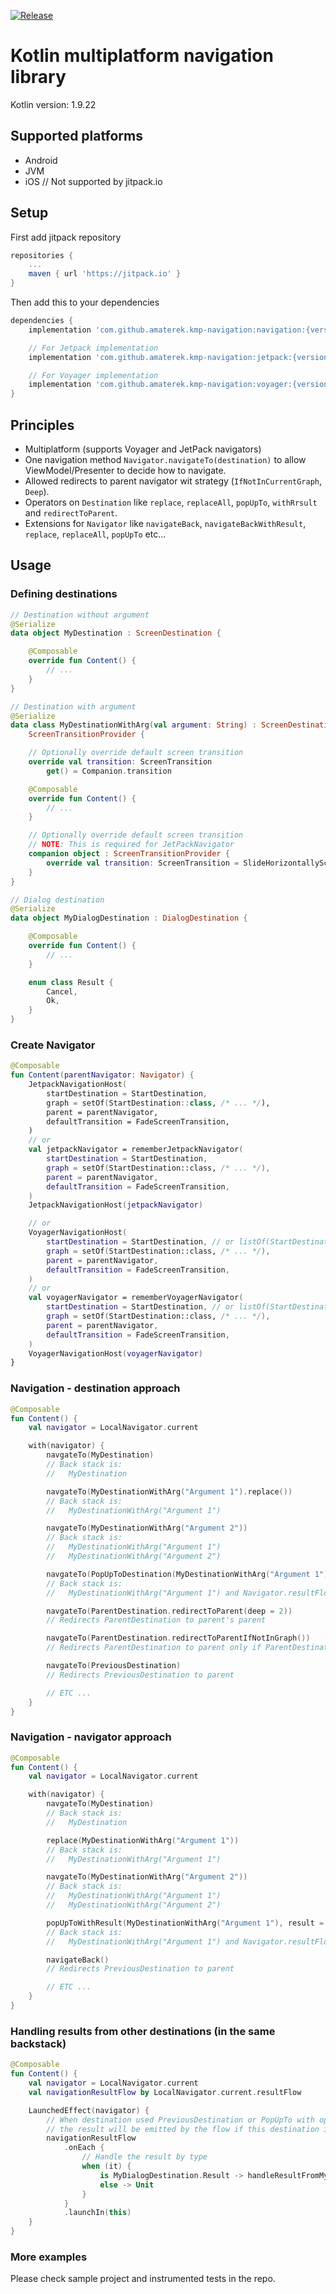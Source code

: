 [![Release](https://jitpack.io/v/amaterek/kmp-navigation.svg)](https://jitpack.io/#amaterek/kmp-navigation)

# Kotlin multiplatform navigation library

Kotlin version: 1.9.22

## Supported platforms

* Android
* JVM
* iOS // Not supported by jitpack.io

## Setup

First add jitpack repository

```gradle
repositories {
    ...
    maven { url 'https://jitpack.io' }
}
```

Then add this to your dependencies

```gradle
dependencies {
    implementation 'com.github.amaterek.kmp-navigation:navigation:{version}'

    // For Jetpack implementation
    implementation 'com.github.amaterek.kmp-navigation:jetpack:{version}'

    // For Voyager implementation
    implementation 'com.github.amaterek.kmp-navigation:voyager:{version}'
}
```

## Principles

- Multiplatform (supports Voyager and JetPack navigators)
- One navigation method `Navigator.navigateTo(destination)` to allow ViewModel/Presenter to decide
  how to navigate.
- Allowed redirects to parent navigator wit strategy (`IfNotInCurrentGraph`, `Deep`).
- Operators on `Destination` like `replace`, `replaceAll`, `popUpTo`, `withRrsult`
  and `redirectToParent`.
- Extensions for `Navigator`
  like `navigateBack`, `navigateBackWithResult`, `replace`, `replaceAll`, `popUpTo` etc...

## Usage

### Defining destinations

```kotlin
// Destination without argument
@Serialize
data object MyDestination : ScreenDestination {

    @Composable
    override fun Content() {
        // ...
    }
}

// Destination with argument
@Serialize
data class MyDestinationWithArg(val argument: String) : ScreenDestination,
    ScreenTransitionProvider {

    // Optionally override default screen transition
    override val transition: ScreenTransition
        get() = Companion.transition

    @Composable
    override fun Content() {
        // ...
    }

    // Optionally override default screen transition
    // NOTE: This is required for JetPackNavigator
    companion object : ScreenTransitionProvider {
        override val transition: ScreenTransition = SlideHorizontallyScreenTransition
    }
}

// Dialog destination
@Serialize
data object MyDialogDestination : DialogDestination {

    @Composable
    override fun Content() {
        // ...
    }

    enum class Result {
        Cancel,
        Ok,
    }
}
```

### Create Navigator

```kotlin
@Composable
fun Content(parentNavigator: Navigator) {
    JetpackNavigationHost(
        startDestination = StartDestination,
        graph = setOf(StartDestination::class, /* ... */),
        parent = parentNavigator,
        defaultTransition = FadeScreenTransition,
    )
    // or
    val jetpackNavigator = rememberJetpackNavigator(
        startDestination = StartDestination,
        graph = setOf(StartDestination::class, /* ... */),
        parent = parentNavigator,
        defaultTransition = FadeScreenTransition,
    )
    JetpackNavigationHost(jetpackNavigator)

    // or
    VoyagerNavigationHost(
        startDestination = StartDestination, // or listOf(StartDestination, ...),
        graph = setOf(StartDestination::class, /* ... */),
        parent = parentNavigator,
        defaultTransition = FadeScreenTransition,
    )
    // or
    val voyagerNavigator = rememberVoyagerNavigator(
        startDestination = StartDestination, // or listOf(StartDestination, ...),
        graph = setOf(StartDestination::class, /* ... */),
        parent = parentNavigator,
        defaultTransition = FadeScreenTransition,
    )
    VoyagerNavigationHost(voyagerNavigator)
}
```

### Navigation - destination approach

```kotlin
@Composable
fun Content() {
    val navigator = LocalNavigator.current

    with(navigator) {
        navgateTo(MyDestination)
        // Back stack is: 
        //   MyDestination

        navgateTo(MyDestinationWithArg("Argument 1").replace())
        // Back stack is: 
        //   MyDestinationWithArg("Argument 1")

        navgateTo(MyDestinationWithArg("Argument 2"))
        // Back stack is: 
        //   MyDestinationWithArg("Argument 1") 
        //   MyDestinationWithArg("Argument 2")

        navgateTo(PopUpToDestination(MyDestinationWithArg("Argument 1")).withResult("Result"))
        // Back stack is:
        //   MyDestinationWithArg("Argument 1") and Navigator.resultFlow emits "Result"

        navgateTo(ParentDestination.redirectToParent(deep = 2))
        // Redirects ParentDestination to parent's parent

        navgateTo(ParentDestination.redirectToParentIfNotInGraph())
        // Redirects ParentDestination to parent only if ParentDestination isn't in current navigator graph

        navgateTo(PreviousDestination)
        // Redirects PreviousDestination to parent

        // ETC ...
    }
}
```

### Navigation - navigator approach

```kotlin
@Composable
fun Content() {
    val navigator = LocalNavigator.current

    with(navigator) {
        navgateTo(MyDestination)
        // Back stack is: 
        //   MyDestination

        replace(MyDestinationWithArg("Argument 1"))
        // Back stack is: 
        //   MyDestinationWithArg("Argument 1")

        navgateTo(MyDestinationWithArg("Argument 2"))
        // Back stack is: 
        //   MyDestinationWithArg("Argument 1") 
        //   MyDestinationWithArg("Argument 2")

        popUpToWithResult(MyDestinationWithArg("Argument 1"), result = "Result")
        // Back stack is:
        //   MyDestinationWithArg("Argument 1") and Navigator.resultFlow emits "Result"

        navigateBack()
        // Redirects PreviousDestination to parent

        // ETC ...
    }
}
```

### Handling results from other destinations (in  the same backstack)

```kotlin
@Composable
fun Content() {
    val navigator = LocalNavigator.current
    val navigationResultFlow by LocalNavigator.current.resultFlow

    LaunchedEffect(navigator) {
        // When destination used PreviousDestination or PopUpTo with operator 'withResult(...)'
        // the result will be emitted by the flow if this destination i at the to of the backstack.
        navigationResultFlow
            .onEach {
                // Handle the result by type
                when (it) {
                    is MyDialogDestination.Result -> handleResultFromMyDialogDestination(it)
                    else -> Unit
                }
            }
            .launchIn(this)
    }
}
```

### More examples

Please check sample project and instrumented tests in the repo.